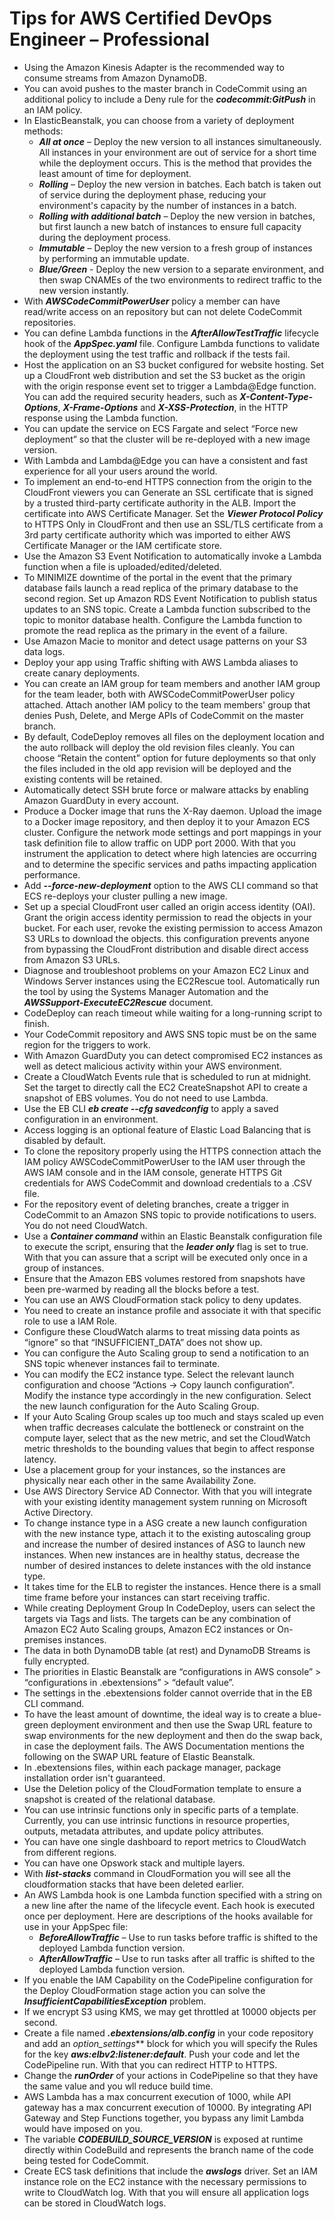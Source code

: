 # Tips for AWS Certified DevOps Engineer – Professional

* Using the Amazon Kinesis Adapter is the recommended way to consume streams from Amazon DynamoDB.
* You can avoid pushes to the master branch in CodeCommit using an additional policy to include a Deny rule for the ***codecommit:GitPush*** in an IAM policy.
* In ElasticBeanstalk, you can choose from a variety of deployment methods:
  * ***All at once*** – Deploy the new version to all instances simultaneously. All instances in your environment are out of service for a short time while the deployment occurs. This is the method that provides the least amount of time for deployment.
  * ***Rolling*** – Deploy the new version in batches. Each batch is taken out of service during the deployment phase, reducing your environment's capacity by the number of instances in a batch.
  *  ***Rolling with additional batch*** – Deploy the new version in batches, but first launch a new batch of instances to ensure full capacity during the deployment process.
  *  ***Immutable*** – Deploy the new version to a fresh group of instances by performing an immutable update.
  *  ***Blue/Green*** - Deploy the new version to a separate environment, and then swap CNAMEs of the two environments to redirect traffic to the new version instantly.
* With ***AWSCodeCommitPowerUser*** policy a member can have read/write access on an repository but can not delete CodeCommit repositories.
* You can define Lambda functions in the ***AfterAllowTestTraffic*** lifecycle hook of the ***AppSpec.yaml*** file. Configure Lambda functions to validate the deployment using the test traffic and rollback if the tests fail.
* Host the application on an S3 bucket configured for website hosting. Set up a CloudFront web distribution and set the S3 bucket as the origin with the origin response event set to trigger a Lambda@Edge function. You can add the required security headers, such as ***X-Content-Type-Options***, ***X-Frame-Options*** and ***X-XSS-Protection***, in the HTTP response using the Lambda function.
* You can update the service on ECS Fargate and select “Force new deployment” so that the cluster will be re-deployed with a new image version.
* With Lambda and Lambda@Edge you can have a consistent and fast experience for all your users around the world.
* To implement an end-to-end HTTPS connection from the origin to the CloudFront viewers you can Generate an SSL certificate that is signed by a trusted third-party certificate authority in the ALB. Import the certificate into AWS Certificate Manager. Set the ***Viewer Protocol Policy*** to HTTPS Only in CloudFront and then use an SSL/TLS certificate from a 3rd party certificate authority which was imported to either AWS Certificate Manager or the IAM certificate store.
* Use the Amazon S3 Event Notification to automatically invoke a Lambda function when a file is uploaded/edited/deleted.
* To MINIMIZE downtime of the portal in the event that the primary database fails launch a read replica of the primary database to the second region. Set up Amazon RDS Event Notification to publish status updates to an SNS topic. Create a Lambda function subscribed to the topic to monitor database health. Configure the Lambda function to promote the read replica as the primary in the event of a failure.
* Use Amazon Macie to monitor and detect usage patterns on your S3 data logs.
* Deploy your app using Traffic shifting with AWS Lambda aliases to create canary deployments.
* You can create an IAM group for team members and another IAM group for the team leader, both with AWSCodeCommitPowerUser policy attached. Attach another IAM policy to the team members' group that denies Push, Delete, and Merge APIs of CodeCommit on the master branch.
* By default, CodeDeploy removes all files on the deployment location and the auto rollback will deploy the old revision files cleanly. You can choose “Retain the content” option for future deployments so that only the files included in the old app revision will be deployed and the existing contents will be retained.
* Automatically detect SSH brute force or malware attacks by enabling Amazon GuardDuty in every account.
* Produce a Docker image that runs the X-Ray daemon. Upload the image to a Docker image repository, and then deploy it to your Amazon ECS cluster. Configure the network mode settings and port mappings in your task definition file to allow traffic on UDP port 2000. With that you instrument the application to detect where high latencies are occurring and to determine the specific services and paths impacting application performance.
* Add ***--force-new-deployment*** option to the AWS CLI command so that ECS re-deploys your cluster pulling a new image.
* Set up a special CloudFront user called an origin access identity (OAI). Grant the origin access identity permission to read the objects in your bucket. For each user, revoke the existing permission to access Amazon S3 URLs to download the objects. this configuration prevents anyone from bypassing the CloudFront distribution and disable direct access from Amazon S3 URLs.
* Diagnose and troubleshoot problems on your Amazon EC2 Linux and Windows Server instances using the EC2Rescue tool. Automatically run the tool by using the Systems Manager Automation and the ***AWSSupport-ExecuteEC2Rescue*** document.
* CodeDeploy can reach timeout while waiting for a long-running script to finish. 
* Your CodeCommit repository and AWS SNS topic must be on the same region for the triggers to work.
* With Amazon GuardDuty you can detect compromised EC2 instances as well as detect malicious activity within your AWS environment.
* Create a CloudWatch Events rule that is scheduled to run at midnight. Set the target to directly call the EC2 CreateSnapshot API to create a snapshot of EBS volumes. You do not need to use Lambda.
* Use the EB CLI ***eb create --cfg savedconfig*** to apply a saved configuration in an environment.
* Access logging is an optional feature of Elastic Load Balancing that is disabled by default.
* To clone the repository properly using the HTTPS connection attach the IAM policy AWSCodeCommitPowerUser to the IAM user through the AWS IAM console and in the IAM console, generate HTTPS Git credentials for AWS CodeCommit and download credentials to a .CSV file.
* For the repository event of deleting branches, create a trigger in CodeCommit to an Amazon SNS topic to provide notifications to users. You do not need CloudWatch.
* Use a ***Container command*** within an Elastic Beanstalk configuration file to execute the script, ensuring that the ***leader only*** flag is set to true. With that you can assure that a script will be executed only once in a group of instances.
* Ensure that the Amazon EBS volumes restored from snapshots have been pre-warmed by reading all the blocks before a test.
* You can use an AWS CloudFormation stack policy to deny updates. 
* You need to create an instance profile and associate it with that specific role to use a IAM Role.
* Configure these CloudWatch alarms to treat missing data points as “ignore” so that “INSUFFICIENT_DATA” does not show up.
* You can configure the Auto Scaling group to send a notification to an SNS topic whenever instances fail to terminate.
* You can modify the EC2 instance type. Select the relevant launch configuration and choose “Actions -> Copy launch configuration”. Modify the instance type accordingly in the new configuration. Select the new launch configuration for the Auto Scaling Group.
* If your Auto Scaling Group scales up too much and stays scaled up even when traffic decreases calculate the bottleneck or constraint on the compute layer, select that as the new metric, and set the CloudWatch metric thresholds to the bounding values that begin to affect response latency.
* Use a placement group for your instances, so the instances are physically near each other in the same Availability Zone.
* Use AWS Directory Service AD Connector. With that you will integrate with your existing identity management system running on Microsoft Active Directory.
* To change instance type in a ASG create a new launch configuration with the new instance type, attach it to the existing autoscaling group and increase the number of desired instances of ASG to launch new instances. When new instances are in healthy status, decrease the number of desired instances to delete instances with the old instance type.
* It takes time for the ELB to register the instances. Hence there is a small time frame before your instances can start receiving traffic.
* While creating Deployment Group In CodeDeploy, users can select the targets via Tags and lists. The targets can be any combination of Amazon EC2 Auto Scaling groups, Amazon EC2 instances or On-premises instances.
* The data in both DynamoDB table (at rest) and DynamoDB Streams is fully encrypted.
* The priorities in Elastic Beanstalk are “configurations in AWS console” > “configurations in .ebextensions” > “default value”.
* The settings in the .ebextensions folder cannot override that in the EB CLI command. 
* To have the least amount of downtime, the ideal way is to create a blue-green deployment environment and then use the Swap URL feature to swap environments for the new deployment and then do the swap back, in case the deployment fails. The AWS Documentation mentions the following on the SWAP URL feature of Elastic Beanstalk.
* In .ebextensions files, within each package manager, package installation order isn't guaranteed.
* Use the Deletion policy of the CloudFormation template to ensure a snapshot is created of the relational database.
* You can use intrinsic functions only in specific parts of a template. Currently, you can use intrinsic functions in resource properties, outputs, metadata attributes, and update policy attributes.
* You can have one single dashboard to report metrics to CloudWatch from different regions.
* You can have one Opswork stack and multiple layers.
* With ***list-stacks*** command in CloudFormation you will see all the cloudformation stacks that have been deleted earlier.
* An AWS Lambda hook is one Lambda function specified with a string on a new line after the name of the lifecycle event. Each hook is executed once per deployment. Here are descriptions of the hooks available for use in your AppSpec file:
  * ***BeforeAllowTraffic*** – Use to run tasks before traffic is shifted to the deployed Lambda function version.
  * ***AfterAllowTraffic*** – Use to run tasks after all traffic is shifted to the deployed Lambda function version.
* If you enable the IAM Capability on the CodePipeline configuration for the Deploy CloudFormation stage action you can solve the ***InsufficientCapabilitiesException*** problem.
* If we encrypt S3 using KMS, we may get throttled at 10000 objects per second.
* Create a file named ***.ebextensions/alb.config*** in your code repository and add an *option_settings*** block for which you will specify the Rules for the key ***aws:elbv2:listener:default***. Push your code and let the CodePipeline run. With that you can redirect HTTP to HTTPS.
* Change the ***runOrder*** of your actions in CodePipeline so that they have the same value and you wll reduce build time.
* AWS Lambda has a max concurrent execution of 1000, while API gateway has a max concurrent execution of 10000. By integrating API Gateway and Step Functions together, you bypass any limit Lambda would have imposed on you.
* The variable ***CODEBUILD_SOURCE_VERSION*** is exposed at runtime directly within CodeBuild and represents the branch name of the code being tested for CodeCommit. 
* Create ECS task definitions that include the ***awslogs*** driver. Set an IAM instance role on the EC2 instance with the necessary permissions to write to CloudWatch log. With that you will ensure all application logs can be stored in CloudWatch logs.